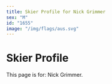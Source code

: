 ```yaml
---
title: Skier Profile for Nick Grimmer
sex: "M"
id: "1655"
image: "/img/flags/aus.svg" 
---
```


# Skier Profile

This page is for: Nick Grimmer.
    